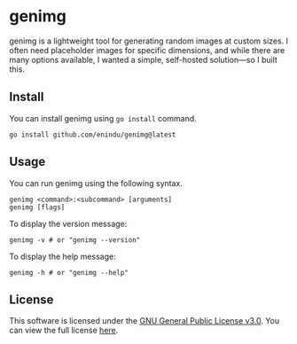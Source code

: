 # genimg

genimg is a lightweight tool for generating random images at custom sizes. I often need placeholder images for specific dimensions, and while there are many options available, I wanted a simple, self-hosted solution—so I built this.

## Install

You can install genimg using `go install` command.

```
go install github.com/enindu/genimg@latest
```

## Usage

You can run genimg using the following syntax.

```
genimg <command>:<subcommand> [arguments]
genimg [flags]
```

To display the version message:

```
genimg -v # or "genimg --version"
```

To display the help message:

```
genimg -h # or "genimg --help"
```

## License

This software is licensed under the [GNU General Public License v3.0](https://www.gnu.org/licenses/gpl-3.0.en.html). You can view the full license [here](https://github.com/enindu/genimg/blob/master/COPYING).
